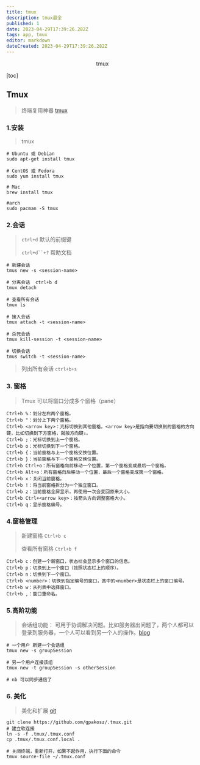 ```yaml
---
title: tmux
description: tmux最全
published: 1
date: 2023-04-29T17:39:26.282Z
tags: app, tmux
editor: markdown
dateCreated: 2023-04-29T17:39:26.282Z
---
```


<center>tmux</center>





[toc]





## Tmux

> 终端复用神器 [tmux](https://www.ruanyifeng.com/blog/2019/10/tmux.html)





### 1.安装

> tmux

```shell
# Ubuntu 或 Debian
sudo apt-get install tmux

# CentOS 或 Fedora
sudo yum install tmux

# Mac
brew install tmux

#arch
sudo pacman -S tmux
```



### 2.会话

> `ctrl+d`  默认的前缀键
>
> `ctrl+d``+?` 帮助文档

```shell
# 新建会话
tmus new -s <session-name>

# 分离会话  ctrl+b d
tmux detach  

# 查看所有会话
tmux ls

# 接入会话
tmux attach -t <session-name>

# 杀死会话
tmux kill-session -t <session-name>

# 切换会话
tmus switch -t <session-name>
```

> 列出所有会话 `ctrl+b+s`



### 3. 窗格

> Tmux 可以将窗口分成多个窗格（pane）

```shell
Ctrl+b %：划分左右两个窗格。
Ctrl+b "：划分上下两个窗格。
Ctrl+b <arrow key>：光标切换到其他窗格。<arrow key>是指向要切换到的窗格的方向键，比如切换到下方窗格，就按方向键↓。
Ctrl+b ;：光标切换到上一个窗格。
Ctrl+b o：光标切换到下一个窗格。
Ctrl+b {：当前窗格与上一个窗格交换位置。
Ctrl+b }：当前窗格与下一个窗格交换位置。
Ctrl+b Ctrl+o：所有窗格向前移动一个位置，第一个窗格变成最后一个窗格。
Ctrl+b Alt+o：所有窗格向后移动一个位置，最后一个窗格变成第一个窗格。
Ctrl+b x：关闭当前窗格。
Ctrl+b !：将当前窗格拆分为一个独立窗口。
Ctrl+b z：当前窗格全屏显示，再使用一次会变回原来大小。
Ctrl+b Ctrl+<arrow key>：按箭头方向调整窗格大小。
Ctrl+b q：显示窗格编号。
```

### 4.窗格管理

> 新建窗格 `Ctrl+b c`
>
> 查看所有窗格 `Ctrl+b f`

```shell
Ctrl+b c：创建一个新窗口，状态栏会显示多个窗口的信息。
Ctrl+b p：切换到上一个窗口（按照状态栏上的顺序）。
Ctrl+b n：切换到下一个窗口。
Ctrl+b <number>：切换到指定编号的窗口，其中的<number>是状态栏上的窗口编号。
Ctrl+b w：从列表中选择窗口。
Ctrl+b ,：窗口重命名。
```



### 5.高阶功能

> 会话组功能： 可用于协调解决问题。比如服务器出问题了，两个人都可以登录到服务器，一个人可以看到另一个人的操作。[blog](https://www.roderickchan.cn/zh-cn/2023-02-10-socat%E5%8F%8D%E5%BC%B9shell-tmux%E5%85%B1%E4%BA%AB%E4%BC%9A%E8%AF%9D/#socat%E5%8F%8D%E5%BC%B9shell)

```shell
# 一个用户 新建一个会话组
tmux new -s groupSession

# 另一个用户连接该组
tmux new -t groupSession -s otherSession

# nb 可以同步通信了
```



### 6. 美化

> 美化和扩展 [git](https://github.com/gpakosz/.tmux)

```shell
git clone https://github.com/gpakosz/.tmux.git
# 建立软连接
ln -s -f .tmux/.tmux.conf
cp .tmux/.tmux.conf.local .

# 关闭终端，重新打开，如果不起作用，执行下面的命令
tmux source-file ~/.tmux.conf
```



